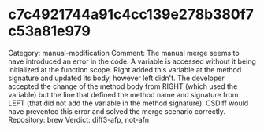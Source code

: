 # c7c4921744a91c4cc139e278b380f7c53a81e979

Category: manual-modification
Comment: The manual merge seems to have introduced an error in the code. A variable is accessed without it being initialized at the function scope. Right added this variable at the method signature and updated its body, however left didn't. The developer accepted the change of the method body from RIGHT (which used the variable) but the line that defined the method name and signature from LEFT (that did not add the variable in the method signature). CSDiff would have prevented this error and solved the merge scenario correctly.
Repository: brew
Verdict: diff3-afp, not-afn